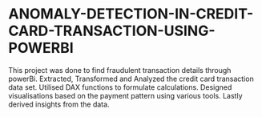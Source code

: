 # ANOMALY-DETECTION-IN-CREDIT-CARD-TRANSACTION-USING-POWERBI
This project was done to find fraudulent transaction details through powerBi. Extracted, Transformed and Analyzed the credit card transaction data set. Utilised DAX functions to formulate calculations. Designed visualisations based on the payment pattern using various tools. Lastly derived insights from the data.
